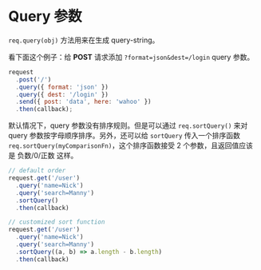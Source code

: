 # Query 参数

`req.query(obj)` 方法用来在生成 query-string。

看下面这个例子：给 __POST__ 请求添加 `?format=json&dest=/login` query 参数。

```js
request
  .post('/')
  .query({ format: 'json' })
  .query({ dest: '/login' })
  .send({ post: 'data', here: 'wahoo' })
  .then(callback);
```

默认情况下，query 参数没有排序规则。但是可以通过 `req.sortQuery()` 来对 query
参数按字母顺序排序。另外，还可以给 `sortQuery` 传入一个排序函数
`req.sortQuery(myComparisonFn)`，这个排序函数接受 2 个参数，且返回值应该是 负数/0/正数 这样。

```js
// default order
request.get('/user')
  .query('name=Nick')
  .query('search=Manny')
  .sortQuery()
  .then(callback)

// customized sort function
request.get('/user')
  .query('name=Nick')
  .query('search=Manny')
  .sortQuery((a, b) => a.length - b.length)
  .then(callback)
```
